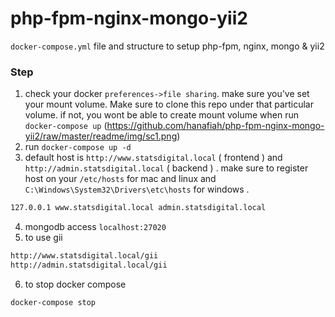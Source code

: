# php-fpm-nginx-mongo-yii2
`docker-compose.yml` file and structure to setup php-fpm, nginx, mongo &amp; yii2 


### Step  
1. check your docker `preferences->file sharing`. make sure you've set your mount volume. Make sure to clone this repo under that particular volume. if not, you wont be able to create mount volume when run `docker-compose up`
(https://github.com/hanafiah/php-fpm-nginx-mongo-yii2/raw/master/readme/img/sc1.png)
2. run `docker-compose up -d`
3. default host is `http://www.statsdigital.local` ( frontend ) and `http://admin.statsdigital.local` ( backend ) . make sure to register host on your `/etc/hosts` for mac and linux and `C:\Windows\System32\Drivers\etc\hosts` for windows . 
```sh
127.0.0.1 www.statsdigital.local admin.statsdigital.local
```
4. mongodb access `localhost:27020`
5. to use gii
```sh
http://www.statsdigital.local/gii
http://admin.statsdigital.local/gii
```
6. to stop docker compose
```sh
docker-compose stop
```

